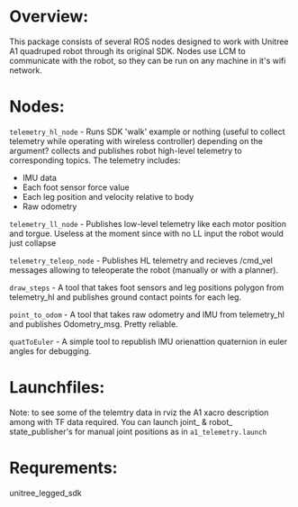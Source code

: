 # Overview:

This package consists of several ROS nodes designed to work with Unitree A1 quadruped robot through its original SDK. Nodes use LCM to communicate with the robot, so they can be run on any machine in it's wifi network. 

# Nodes:

`telemetry_hl_node` - Runs SDK 'walk' example or nothing (useful to collect telemetry while operating with wireless controller) depending on the argument? collects and publishes robot high-level telemetry to corresponding topics. The telemetry includes:
- IMU data
- Each foot sensor force value
- Each leg position and velocity relative to body
- Raw odometry 

`telemetry_ll_node` - Publishes low-level telemetry like each motor position and torgue. Useless at the moment since with no LL input the robot would just collapse

`telemetry_teleop_node` - Publishes HL telemetry and recieves /cmd_vel messages allowing to teleoperate the robot (manually or with a planner).

`draw_steps` - A tool that takes foot sensors and leg positions polygon from telemetry_hl and publishes ground contact points for each leg. 

`point_to_odom` - A tool that takes raw odometry  and IMU from telemetry_hl and publishes Odometry_msg. Pretty reliable.

`quatToEuler` - A simple tool to republish IMU orienattion quaternion in euler angles for debugging.

# Launchfiles:



Note: to see some of the telemtry data in rviz the A1 xacro description among with TF data required. You can launch joint_ & robot_ state_publisher's for manual joint positions as in `a1_telemetry.launch`

# Requrements:

unitree_legged_sdk
